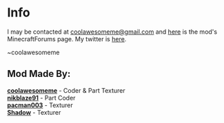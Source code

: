 Info
=============

I may be contacted at coolawesomeme@gmail.com and [here](http://www.minecraftforum.net/topic/1142468-) is the mod's MinecraftForums page. My twitter is [here](http://twitter.com/coolawesomeme_).

~coolawesomeme

Mod Made By:
-------------

**[coolawesomeme](http://www.minecraftforum.net/user/507767-coolawesomeme/)** - Coder & Part Texturer    
**[nikblaze91](http://www.minecraftforum.net/user/735214-weirdnikblaze91miner/)** - Part Coder    
**[pacman003](http://www.minecraftforum.net/user/802055-pacman003/)** - Texturer    
**[Shadow](http://www.minecraftforum.net/user/548233-xxshadowminerxx/)** - Texturer    